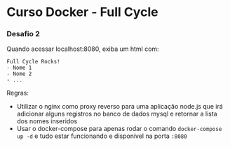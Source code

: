 # Curso Docker - Full Cycle

### Desafio 2

Quando acessar localhost:8080, exiba um html com:

```
Full Cycle Rocks!
- Nome 1
- Nome 2
- ...
```

Regras:

- Utilizar o nginx como proxy reverso para uma aplicação node.js que irá adicionar alguns registros no banco de dados mysql e retornar a lista dos nomes inseridos
- Usar o docker-compose para apenas rodar o comando `docker-compose up -d` e tudo estar funcionando e disponível na porta `:8080`
